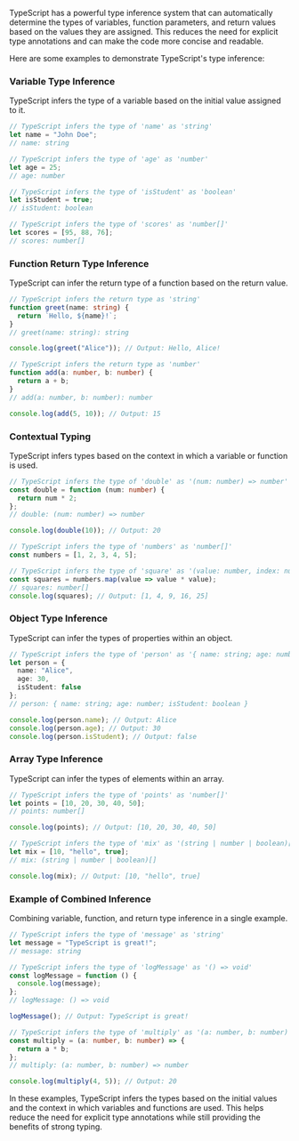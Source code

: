 TypeScript has a powerful type inference system that can automatically determine the types of variables, function parameters, and return values based on the values they are assigned. This reduces the need for explicit type annotations and can make the code more concise and readable.

Here are some examples to demonstrate TypeScript's type inference:

### Variable Type Inference
TypeScript infers the type of a variable based on the initial value assigned to it.

```typescript
// TypeScript infers the type of 'name' as 'string'
let name = "John Doe"; 
// name: string

// TypeScript infers the type of 'age' as 'number'
let age = 25; 
// age: number

// TypeScript infers the type of 'isStudent' as 'boolean'
let isStudent = true; 
// isStudent: boolean

// TypeScript infers the type of 'scores' as 'number[]'
let scores = [95, 88, 76]; 
// scores: number[]
```

### Function Return Type Inference
TypeScript can infer the return type of a function based on the return value.

```typescript
// TypeScript infers the return type as 'string'
function greet(name: string) {
  return `Hello, ${name}!`;
}
// greet(name: string): string

console.log(greet("Alice")); // Output: Hello, Alice!

// TypeScript infers the return type as 'number'
function add(a: number, b: number) {
  return a + b;
}
// add(a: number, b: number): number

console.log(add(5, 10)); // Output: 15
```

### Contextual Typing
TypeScript infers types based on the context in which a variable or function is used.

```typescript
// TypeScript infers the type of 'double' as '(num: number) => number'
const double = function (num: number) {
  return num * 2;
};
// double: (num: number) => number

console.log(double(10)); // Output: 20

// TypeScript infers the type of 'numbers' as 'number[]'
const numbers = [1, 2, 3, 4, 5];

// TypeScript infers the type of 'square' as '(value: number, index: number, array: number[]) => number'
const squares = numbers.map(value => value * value);
// squares: number[]
console.log(squares); // Output: [1, 4, 9, 16, 25]
```

### Object Type Inference
TypeScript can infer the types of properties within an object.

```typescript
// TypeScript infers the type of 'person' as '{ name: string; age: number; isStudent: boolean; }'
let person = {
  name: "Alice",
  age: 30,
  isStudent: false
};
// person: { name: string; age: number; isStudent: boolean }

console.log(person.name); // Output: Alice
console.log(person.age); // Output: 30
console.log(person.isStudent); // Output: false
```

### Array Type Inference
TypeScript can infer the types of elements within an array.

```typescript
// TypeScript infers the type of 'points' as 'number[]'
let points = [10, 20, 30, 40, 50];
// points: number[]

console.log(points); // Output: [10, 20, 30, 40, 50]

// TypeScript infers the type of 'mix' as '(string | number | boolean)[]'
let mix = [10, "hello", true];
// mix: (string | number | boolean)[]

console.log(mix); // Output: [10, "hello", true]
```

### Example of Combined Inference
Combining variable, function, and return type inference in a single example.

```typescript
// TypeScript infers the type of 'message' as 'string'
let message = "TypeScript is great!";
// message: string

// TypeScript infers the type of 'logMessage' as '() => void'
const logMessage = function () {
  console.log(message);
};
// logMessage: () => void

logMessage(); // Output: TypeScript is great!

// TypeScript infers the type of 'multiply' as '(a: number, b: number) => number'
const multiply = (a: number, b: number) => {
  return a * b;
};
// multiply: (a: number, b: number) => number

console.log(multiply(4, 5)); // Output: 20
```

In these examples, TypeScript infers the types based on the initial values and the context in which variables and functions are used. This helps reduce the need for explicit type annotations while still providing the benefits of strong typing.
